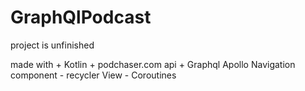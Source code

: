 # GraphQlPodcast
project is unfinished

made with + Kotlin + podchaser.com api + Graphql Apollo
Navigation component - recycler View - Coroutines 
